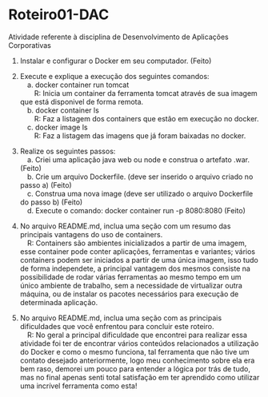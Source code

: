 # Roteiro01-DAC
Atividade referente à disciplina de Desenvolvimento de Aplicações Corporativas

1. Instalar e configurar o Docker em seu computador. (Feito)

2. Execute e explique a execução dos seguintes comandos: <br>
  &emsp;a. docker container run tomcat <br>
    &emsp;&emsp;R: Inicia um container da ferramenta tomcat através de sua imagem que está disponivel de forma remota.<br>
  &emsp;b. docker container ls <br>
    &emsp;&emsp;R: Faz a listagem dos containers que estão em execução no docker.<br>
  &emsp;c. docker image ls <br>
    &emsp;&emsp;R: Faz a listagem das imagens que já foram baixadas no docker.<br>
    
3. Realize os seguintes passos: <br>
  &emsp;a. Criei uma aplicação java web ou node e construa o artefato .war. (Feito)<br>
  &emsp;b. Crie um arquivo Dockerfile. (deve ser inserido o arquivo criado no passo a) (Feito)<br>
  &emsp;c. Construa uma nova image (deve ser utilizado o arquivo Dockerfile do passo b) (Feito)<br>
  &emsp;d. Execute o comando: docker container run -p 8080:8080 (Feito)<br>
  
4. No arquivo README.md, inclua uma seção com um resumo das principais vantagens do uso de containers. <br>
  &emsp;R: Containers são ambientes inicializados a partir de uma imagem, esse container pode conter aplicações, ferramentas e variantes; vários containers podem ser iniciados a partir de uma única imagem, isso tudo de forma independete, a principal vantagem dos mesmos consiste na possibilidade de rodar várias ferramentas ao mesmo tempo em um único ambiente de trabalho, sem a necessidade de virtualizar outra máquina, ou de instalar os pacotes necessários para     execução de determinada aplicação.
  
5. No arquivo README.md, inclua uma seção com as principais dificuldades que você enfrentou para concluir este roteiro.<br>
  &emsp;R: No geral a principal dificuldade que encontrei para realizar essa atividade foi ter de encontrar vários conteúdos relacionados a utilização do Docker e como o mesmo funciona, tal ferramenta que não tive um contato desejado anteriormente, logo meu conhecimento sobre ela era bem raso, demorei um pouco para entender a lógica por trás de tudo, mas no final apenas senti total satisfação em ter aprendido como utilizar uma incrível ferramenta como esta!
